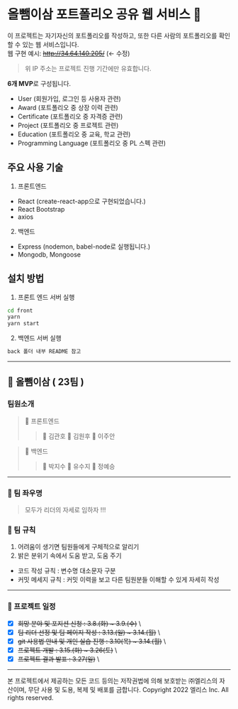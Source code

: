 # 올뺌이삼 포트폴리오 공유 웹 서비스 🦉

이 프로젝트는 자기자신의 포트폴리오를 작성하고, 또한 다른 사람의 포트폴리오를 확인할 수 있는 웹 서비스입니다. \
웹 구현 예시: ~~http://34.64.140.205/~~  (<- 수정)

> 위 IP 주소는 프로젝트 진행 기간에만 유효합니다.

**6개 MVP**로 구성됩니다.
- User (회원가입, 로그인 등 사용자 관련)
- Award (포트폴리오 중 상장 이력 관련)
- Certificate (포트폴리오 중 자격증 관련)
- Project (포트폴리오 중 프로젝트 관련)
- Education (포트폴리오 중 교육, 학교 관련)
- Programming Language (포트폴리오 중 PL 스펙 관련)

## 주요 사용 기술

1. 프론트엔드

- React (create-react-app으로 구현되었습니다.)
- React Bootstrap
- axios

2. 백엔드

- Express (nodemon, babel-node로 실행됩니다.)
- Mongodb, Mongoose

## 설치 방법

1. 프론트 엔드 서버 실행

```bash
cd front
yarn
yarn start
```

2. 백엔드 서버 실행

```bash
back 폴더 내부 README 참고
```

* * *

## 🦉 올뺌이삼 ( 23팀 )

### 팀원소개
> 🌱 프론트엔드 
>> 👦 김관호 
>> 👩 김원후
>> 👱 이주안


> 🌱 백엔드
>> 👨 박지수
>> 👸 유수지
>> 👧 정예승

* * *
### 📌 팀 좌우명
> 모두가 리더의 자세로 임하자 !!!

### 📝 팀 규칙
1. 어려움이 생기면 팀원들에게 구체적으로 알리기
2. 밝은 분위기 속에서 도움 받고, 도움 주기
- 코드 작성 규칙 : 변수명 대소문자 구분
- 커밋 메세지 규칙 : 커밋 이력을 보고 다른 팀원분들 이해할 수 있게 자세히 작성
 * * *
### 🎯 프로젝트 일정
- [x] ~~희망 분야 및 포지션 신청 : 3.8.(화) ~ 3.9.(수)~~  \
- [x] ~~팀 리더 선정 및 팀 페이지 작성 : 3.13.(일) ~ 3.14.(월)~~ \
- [x] ~~git 사용법 안내 및 개인 실습 진행 : 3.10(목) ~ 3.14.(월)~~  \
- [x] ~~프로젝트 개발 : 3.15.(화) ~ 3.26(토)~~  \
- [x] ~~프로젝트 결과 발표 : 3.27(일)~~  \

---

본 프로젝트에서 제공하는 모든 코드 등의는 저작권법에 의해 보호받는 ㈜엘리스의 자산이며, 무단 사용 및 도용, 복제 및 배포를 금합니다.
Copyright 2022 엘리스 Inc. All rights reserved.
